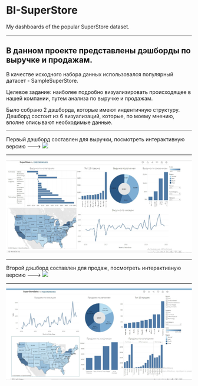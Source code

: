 # BI-SuperStore
My dashboards of the popular SuperStore dataset.
____
## В данном проекте представлены дэшборды по выручке и продажам.
В качестве исходного набора данных использовался популярный датасет - SampleSuperStore.

Целевое задание: наиболее подробно визуализировать происходящее в нашей компании, путем анализа по выручке и продажам.

Было собрано 2 дэшборда, которые имеют индентичную структуру.
Дешборд состоит из 6 визуализаций, которые, по моему мнению, вполне описывают необходимые данные.
____
Первый дэшборд составлен для выручки, посмотреть интерактивную версию ---> [<img src="https://img.shields.io/badge/tableau-blue?style=for-the-badge&logo=tableau&logoColor=FFFF00">](https://public.tableau.com/app/profile/pozitronchick/viz/SuperStore_16746532727720/SuperStore)
____
![](/profit.jpg)
____
Второй дэшборд составлен для продаж, посмотреть интерактивную версию ---> [<img src="https://img.shields.io/badge/tableau-blue?style=for-the-badge&logo=tableau&logoColor=FFFF00">](https://public.tableau.com/app/profile/pozitronchick/viz/SuperStoreSales_16746554966510/SuperStoreSales)
____
![](/sales.jpg)
